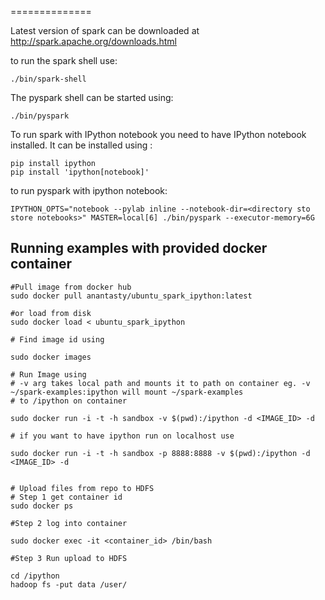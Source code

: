 
==============

Latest version of spark can be downloaded at http://spark.apache.org/downloads.html

to run the spark shell use:

```
./bin/spark-shell
```


The pyspark shell can be started using:

```
./bin/pyspark
```

To run spark with IPython notebook you need to have IPython notebook installed.
It can be installed using :

```
pip install ipython
pip install 'ipython[notebook]'
```

to run pyspark with ipython notebook:

```
IPYTHON_OPTS="notebook --pylab inline --notebook-dir=<directory sto store notebooks>" MASTER=local[6] ./bin/pyspark --executor-memory=6G
```

## Running examples with provided docker container

```
#Pull image from docker hub
sudo docker pull anantasty/ubuntu_spark_ipython:latest

#or load from disk
sudo docker load < ubuntu_spark_ipython

# Find image id using 

sudo docker images

# Run Image using
# -v arg takes local path and mounts it to path on container eg. -v ~/spark-examples:ipython will mount ~/spark-examples
# to /ipython on container

sudo docker run -i -t -h sandbox -v $(pwd):/ipython -d <IMAGE_ID> -d

# if you want to have ipython run on localhost use

sudo docker run -i -t -h sandbox -p 8888:8888 -v $(pwd):/ipython -d <IMAGE_ID> -d


# Upload files from repo to HDFS
# Step 1 get container id
sudo docker ps

#Step 2 log into container

sudo docker exec -it <container_id> /bin/bash

#Step 3 Run upload to HDFS

cd /ipython
hadoop fs -put data /user/

```